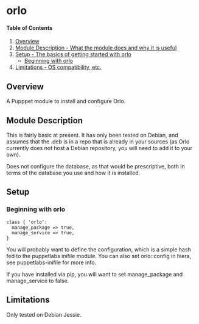 # orlo

#### Table of Contents

1. [Overview](#overview)
2. [Module Description - What the module does and why it is useful](#module-description)
3. [Setup - The basics of getting started with orlo](#setup)
    * [Beginning with orlo](#beginning-with-orlo)
4. [Limitations - OS compatibility, etc.](#limitations)

## Overview

A Pupppet module to install and configure Orlo.

## Module Description

This is fairly basic at present. It has only been tested on Debian, and assumes
that the .deb is in a repo that is already in your sources (as Orlo currently
does not host a Debian repository, you will need to add it to your own).

Does not configure the database, as that would be prescriptive, both in terms
of the database you use and how it is installed.

## Setup

### Beginning with orlo

```puppet
class { 'orlo':
  manage_package => true,
  manage_service => true,
}
```

You will probably want to define the configuration, which is a simple hash fed 
to the puppetlabs inifile module.
You can also set orlo::config in hiera, see puppetlabs-inifile for more info.

If you have installed via pip, you will want to set manage_package and 
manage_service to false.

## Limitations

Only tested on Debian Jessie.

